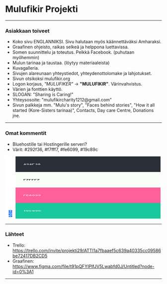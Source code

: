 
# Mulufikir Projekti

--------------------------------------------------------

### Asiakkaan toiveet

- Koko sivu ENGLANNIKSI. Sivu halutaan myös käännettäväksi Amharaksi.
- Graafinen ohjeisto, raikas selkeä ja helppona luettavissa.
- Somen suunnittelu ja toteutus. Pelkkä Facebook. (puhutaan myöhemmin)
- Mulun tarinaa ja taustaa. (löytyy materiaaleista)
- Kuvagalleria.
- Sivujen alareunaan yhteystiedot, yhteydenottolomake ja lahjotukset.
- Sivun otsikoksi mulufikir.org
- Logon korjaus, <i>"MULUFIKER"</i> -> <b>"MULUFIKIR"</b>. Värinvahvistus.
- Värien ja fonttien käyttö.
- SLOGAN: "Sharing is Caring!"
- Yhteysosoite: "mulufikircharity1212\@&#8203;gmail\.com"
- Sivun palkkeja mm. "Mulu's story", "Faces behind stories", "How it all started (Kore-Sisters tarinaa)", Contacts, Day care Centre, Donations jne.

--------------------------------------------------------

### Omat kommentit

- Bluehostille tai Hostingerille serveri?
- Värit: #292f36, #f7fff7, #fe6099, #19c89c
<img src="https://github.com/RoopeKoskelo/Tiimi3Naytto/blob/main/Dev/Images/palette.png?raw=true" width="500" height="200">

--------------------------------------------------------

### Lähteet

- Trello: https://trello.com/invite/projekti29/ATTI1a7fbaaef5c639a40335cc09586be72417DB2CD5  
- Graafinen: https://www.figma.com/file/t91pQFYIPIfJV5Lwabfd0J/Untitled?node-id=0%3A1  

--------------------------------------------------------

